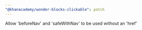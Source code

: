 ```yaml
---
"@khanacademy/wonder-blocks-clickable": patch
---
```


Allow 'beforeNav' and 'safeWithNav' to be used without an 'href'
